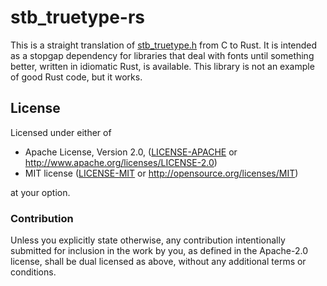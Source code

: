 # stb_truetype-rs

This is a straight translation of
[stb_truetype.h](https://github.com/nothings/stb/blob/master/stb_truetype.h)
from C to Rust. It is intended as a stopgap dependency for libraries that deal
with fonts until something better, written in idiomatic Rust, is available. This
library is not an example of good Rust code, but it works.

## License

Licensed under either of

 * Apache License, Version 2.0, ([LICENSE-APACHE](LICENSE-APACHE) or
   http://www.apache.org/licenses/LICENSE-2.0)
 * MIT license ([LICENSE-MIT](LICENSE-MIT) or
   http://opensource.org/licenses/MIT)

at your option.

### Contribution

Unless you explicitly state otherwise, any contribution intentionally submitted
for inclusion in the work by you, as defined in the Apache-2.0 license, shall be
dual licensed as above, without any additional terms or conditions.

